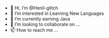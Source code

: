- 👋 Hi, I’m @Henil-glitch
- 👀 I’m interested in Learning New Languages
- 🌱 I’m currently earning Java
- 💞️ I’m looking to collaborate on ...
- 📫 How to reach me ...

<!---
Henil-glitch/Henil-glitch is a ✨ special ✨ repository because its `README.md` (this file) appears on your GitHub profile.
You can click the Preview link to take a look at your changes.
--->
